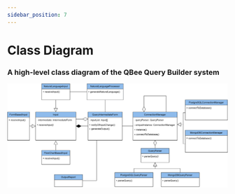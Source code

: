 ```yaml
---
sidebar_position: 7
---
```


# Class Diagram

### A high-level class diagram of the QBee Query Builder system

![QBee Class Diagram](./../../../../static/img/Version2/QBEEClassDiagram.svg)